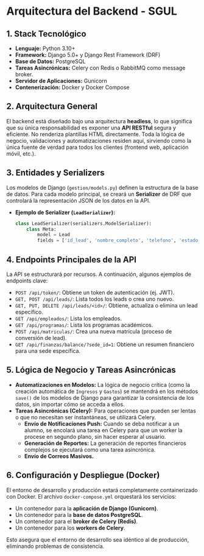 # Arquitectura del Backend - SGUL

## 1. Stack Tecnológico

*   **Lenguaje:** Python 3.10+
*   **Framework:** Django 5.0+ y Django Rest Framework (DRF)
*   **Base de Datos:** PostgreSQL
*   **Tareas Asincrónicas:** Celery con Redis o RabbitMQ como message broker.
*   **Servidor de Aplicaciones:** Gunicorn
*   **Contenerización:** Docker y Docker Compose

## 2. Arquitectura General

El backend está diseñado bajo una arquitectura **headless**, lo que significa que su única responsabilidad es exponer una **API RESTful** segura y eficiente. No renderiza plantillas HTML directamente. Toda la lógica de negocio, validaciones y automatizaciones residen aquí, sirviendo como la única fuente de verdad para todos los clientes (frontend web, aplicación móvil, etc.).

## 3. Entidades y Serializers

Los modelos de Django (`gestion/models.py`) definen la estructura de la base de datos. Para cada modelo principal, se creará un **Serializer** de DRF que controlará la representación JSON de los datos en la API.

*   **Ejemplo de Serializer (`LeadSerializer`):**
    ```python
    class LeadSerializer(serializers.ModelSerializer):
        class Meta:
            model = Lead
            fields = ['id_lead', 'nombre_completo', 'telefono', 'estado_lead', 'fecha_ingreso']
    ```

## 4. Endpoints Principales de la API

La API se estructurará por recursos. A continuación, algunos ejemplos de endpoints clave:

*   `POST /api/token/`: Obtiene un token de autenticación (ej. JWT).
*   `GET, POST /api/leads/`: Lista todos los leads o crea uno nuevo.
*   `GET, PUT, DELETE /api/leads/<id>/`: Obtiene, actualiza o elimina un lead específico.
*   `GET /api/empleados/`: Lista los empleados.
*   `GET /api/programas/`: Lista los programas académicos.
*   `POST /api/matriculas/`: Crea una nueva matrícula (proceso de conversión de lead).
*   `GET /api/finanzas/balance/?sede_id=1`: Obtiene un resumen financiero para una sede específica.

## 5. Lógica de Negocio y Tareas Asincrónicas

*   **Automatizaciones en Modelos:** La lógica de negocio crítica (como la creación automática de `Ingresos` y `Gastos`) se mantendrá en los métodos `save()` de los modelos de Django para garantizar la consistencia de los datos, sin importar cómo se acceda a ellos.
*   **Tareas Asincrónicas (Celery):** Para operaciones que pueden ser lentas o que no necesitan ser instantáneas, se utilizará Celery.
    *   **Envío de Notificaciones Push:** Cuando se deba notificar a un alumno, se encolará una tarea en Celery para que un worker la procese en segundo plano, sin hacer esperar al usuario.
    *   **Generación de Reportes:** La generación de reportes financieros complejos se ejecutará como una tarea asincrónica.
    *   **Envío de Correos Masivos.**

## 6. Configuración y Despliegue (Docker)

El entorno de desarrollo y producción estará completamente containerizado con Docker. El archivo `docker-compose.yml` orquestará los servicios:
*   Un contenedor para la **aplicación de Django (Gunicorn)**.
*   Un contenedor para la **base de datos PostgreSQL**.
*   Un contenedor para el **broker de Celery (Redis)**.
*   Un contenedor para los **workers de Celery**.

Esto asegura que el entorno de desarrollo sea idéntico al de producción, eliminando problemas de consistencia.
